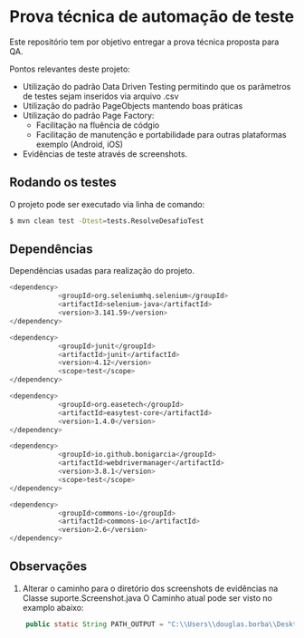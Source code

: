 # Prova técnica de automação de teste

Este repositório tem por objetivo entregar a prova técnica proposta para QA.

Pontos relevantes deste projeto:

- Utilização do padrão Data Driven Testing permitindo que os parâmetros de testes sejam inseridos via arquivo .csv
- Utilização do padrão PageObjects mantendo boas práticas
- Utilização do padrão Page Factory:
	- Facilitação na fluência de códgio
	- Facilitação de manutenção e portabilidade para outras plataformas exemplo (Android, iOS)
- Evidências de teste através de screenshots.

## Rodando os testes

O projeto pode ser executado via linha de comando:

```sh
$ mvn clean test -Dtest=tests.ResolveDesafioTest
```


## Dependências

Dependências usadas para realização do projeto.

```bash
<dependency>
            <groupId>org.seleniumhq.selenium</groupId>
            <artifactId>selenium-java</artifactId>
            <version>3.141.59</version>
</dependency>

<dependency>
            <groupId>junit</groupId>
            <artifactId>junit</artifactId>
            <version>4.12</version>
            <scope>test</scope>
</dependency>

<dependency>
            <groupId>org.easetech</groupId>
            <artifactId>easytest-core</artifactId>
            <version>1.4.0</version>
</dependency>

<dependency>
            <groupId>io.github.bonigarcia</groupId>
            <artifactId>webdrivermanager</artifactId>
            <version>3.8.1</version>
            <scope>test</scope>
</dependency>

<dependency>
            <groupId>commons-io</groupId>
            <artifactId>commons-io</artifactId>
            <version>2.6</version>
</dependency>
```

## Observações

1. Alterar o caminho para o diretório dos screenshots de evidências na Classe suporte.Screenshot.java
O Caminho atual pode ser visto no examplo abaixo:

 ```java
	 public static String PATH_OUTPUT = "C:\\Users\\douglas.borba\\Desktop\\prova_testes\\prova_sicredi\\Teste Reporte\\";
```
